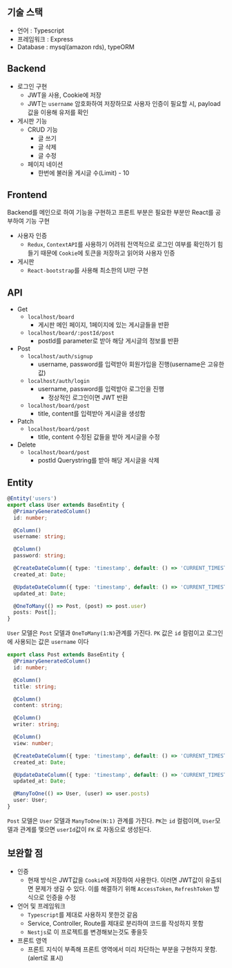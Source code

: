 ## 기술 스택
- 언어 : Typescript
- 프레임워크 : Express
- Database : mysql(amazon rds), typeORM

## Backend
- 로그인 구현
  - JWT을 사용, Cookie에 저장
  - JWT는 `username` 암호화하여 저장하므로 사용자 인증이 필요할 시, payload값을 이용해 유저를 확인
- 게시판 기능
  - CRUD 기능
    - 글 쓰기
    - 글 삭제
    - 글 수정
  - 페이지 네이션
    - 한번에 불러올 게시글 수(Limit) - 10

## Frontend
Backend를 메인으로 하여 기능을 구현하고 프론트 부분은 필요한 부분만 React를 공부하여 기능 구현

- 사용자 인증
  - `Redux`, `ContextAPI`를 사용하기 어려워 전역적으로 로그인 여부를 확인하기 힘들기 때문에 `Cookie`에 토큰을 저장하고 읽어와 사용자 인증
- 게시판
  - `React-bootstrap`를 사용해 최소한의 UI만 구현

## API
  - Get
    - `localhost/board`
      - 게시판 메인 페이지, 1페이지에 있는 게시글들을 반환
    - `localhost/board/:postId/post`
      - postId를 parameter로 받아 해당 게시글의 정보를 반환
  - Post
    - `localhost/auth/signup`
      - username, password를 입력받아 회원가입을 진행(username은 고유한 값)
    - `localhost/auth/login`
      - username, password를 입력받아 로그인을 진행
        - 정상적인 로그인이면 JWT 반환
    - `localhost/board/post`
      - title, content를 입력받아 게시글을 생성함
  - Patch
    - `localhost/board/post`
      - title, content 수정된 값들을 받아 게시글을 수정
  - Delete
    - `localhost/board/post`
      - postId Querystring를 받아 해당 게시글을 삭제

## Entity
```typescript
@Entity('users')
export class User extends BaseEntity {
  @PrimaryGeneratedColumn()
  id: number;

  @Column()
  username: string;

  @Column()
  password: string;

  @CreateDateColumn({ type: 'timestamp', default: () => 'CURRENT_TIMESTAMP(6)' })
  created_at: Date;

  @UpdateDateColumn({ type: 'timestamp', default: () => 'CURRENT_TIMESTAMP(6)' })
  updated_at: Date;

  @OneToMany(() => Post, (post) => post.user)
  posts: Post[];
}
```
`User` 모델은 `Post` 모델과 `OneToMany(1:N)`관계를 가진다.
`PK` 값은 `id` 컬럼이고 로그인에 사용되는 값은 `username` 이다

```typescript
export class Post extends BaseEntity {
  @PrimaryGeneratedColumn()
  id: number;

  @Column()
  title: string;

  @Column()
  content: string;

  @Column()
  writer: string;

  @Column()
  view: number;

  @CreateDateColumn({ type: 'timestamp', default: () => 'CURRENT_TIMESTAMP(6)' })
  created_at: Date;

  @UpdateDateColumn({ type: 'timestamp', default: () => 'CURRENT_TIMESTAMP(6)' })
  updated_at: Date;

  @ManyToOne(() => User, (user) => user.posts)
  user: User;
}
```
`Post` 모델은 `User` 모델과 `ManyToOne(N:1)` 관계를 가진다.
`PK`는 `id` 컬럼이며, `User`모델과 관계를 맺으면 `userId`값이 `FK` 로 자동으로 생성된다.

## 보완할 점
- 인증
  - 현재 방식은 JWT값을 `Cookie`에 저장하여 사용한다. 이러면 JWT값이 유출되면 문제가 생길 수 있다.
  이를 해결하기 위해 `AccessToken`, `RefreshToken` 방식으로 인증을 수정
- 언어 및 프레임워크
  - `Typescript`를 제대로 사용하지 못한것 같음
  - Service, Controller, Route를 제대로 분리하여 코드를 작성하지 못함
  - `Nestjs`로 이 프로젝트를 변경해보는것도 좋을듯
- 프론트 영역
  - 프론트 지식이 부족해 프론트 영역에서 미리 차단하는 부분을 구현하지 못함.(alert로 표시)